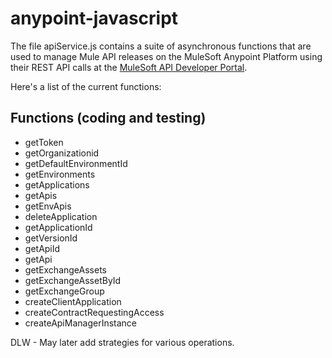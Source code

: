 # anypoint-javascript

The file apiService.js contains a suite of asynchronous functions that are used to manage Mule API releases on the
MuleSoft Anypoint Platform using their REST API calls at the [MuleSoft API Developer Portal]. 

Here's a list of the current functions:

## Functions (coding and testing)
- getToken
- getOrganizationid
- getDefaultEnvironmentId
- getEnvironments
- getApplications
- getApis
- getEnvApis
- deleteApplication
- getApplicationId
- getVersionId
- getApiId
- getApi
- getExchangeAssets
- getExchangeAssetById
- getExchangeGroup
- createClientApplication
- createContractRequestingAccess
- createApiManagerInstance


DLW - May later add strategies for various operations.



[MuleSoft API Developer Portal]: https://anypoint.mulesoft.com/exchange/portals/anypoint-platform
